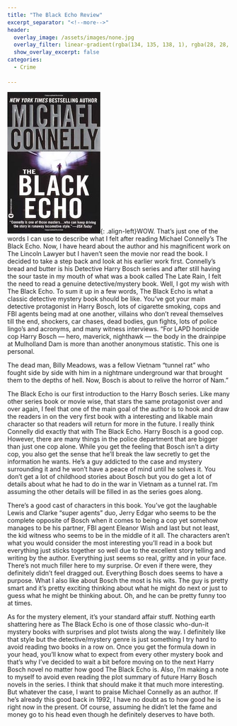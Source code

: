 ```yaml
---
title: "The Black Echo Review"
excerpt_separator: "<!--more-->"
header:
  overlay_image: /assets/images/none.jpg
  overlay_filter: linear-gradient(rgba(134, 135, 138, 1), rgba(28, 28, 28, 1))
  show_overlay_excerpt: false
categories:
  - Crime

---
```

![black-echo-cover](/assets/images/the-black-echo.jpg){: .align-left}WOW. That’s just one of the words I can use to describe what I felt after reading Michael Connelly’s The Black Echo. Now, I have heard about the author and his magnificent work on The Lincoln Lawyer but I haven’t seen the movie nor read the book. I decided to take a step back and look at his earlier work first. Connelly’s bread and butter is his Detective Harry Bosch series and after still having the sour taste in my mouth of what was a book called The Late Rain, I felt the need to read a genuine detective/mystery book. Well, I got my wish with The Black Echo. To sum it up in a few words, The Black Echo is what a classic detective mystery book should be like. You’ve got your main detective protagonist in Harry Bosch, lots of cigarette smoking, cops and FBI agents being mad at one another, villains who don’t reveal themselves till the end, shockers, car chases, dead bodies, gun fights, lots of police lingo’s and acronyms, and many witness interviews.
“For LAPD homicide cop Harry Bosch — hero, maverick, nighthawk — the body in the drainpipe at Mulholland Dam is more than another anonymous statistic. This one is personal.

The dead man, Billy Meadows, was a fellow Vietnam “tunnel rat” who fought side by side with him in a nightmare underground war that brought them to the depths of hell. Now, Bosch is about to relive the horror of Nam.”

The Black Echo is our first introduction to the Harry Bosch series. Like many other series book or movie wise, that stars the same protagonist over and over again, I feel that one of the main goal of the author is to hook and draw the readers in on the very first book with a interesting and likable main character so that readers will return for more in the future. I really think Connelly did exactly that with The Black Echo. Harry Bosch is a good cop. However, there are many things in the police department that are bigger than just one cop alone. While you get the feeling that Bosch isn’t a dirty cop, you also get the sense that he’ll break the law secretly to get the information he wants. He’s a guy addicted to the case and mystery surrounding it and he won’t have a peace of mind until he solves it. You don’t get a lot of childhood stories about Bosch but you do get a lot of details about what he had to do in the war in Vietnam as a tunnel rat. I’m assuming the other details will be filled in as the series goes along.

There’s a good cast of characters in this book. You’ve got the laughable Lewis and Clarke “super agents” duo, Jerry Edgar who seems to be the complete opposite of Bosch when it comes to being a cop yet somehow manages to be his partner, FBI agent Eleanor Wish and last but not least, the kid witness who seems to be in the middle of it all. The characters aren’t what you would consider the most interesting you’ll read in a book but everything just sticks together so well due to the excellent story telling and writing by the author. Everything just seems so real, gritty and in your face. There’s not much filler here to my surprise. Or even if there were, they definitely didn’t feel dragged out. Everything Bosch does seems to have a purpose. What I also like about Bosch the most is his wits. The guy is pretty smart and it’s pretty exciting thinking about what he might do next or just to guess what he might be thinking about. Oh, and he can be pretty funny too at times.

As for the mystery element, it’s your standard affair stuff. Nothing earth shattering here as The Black Echo is one of those classic who-dun-it mystery books with surprises and plot twists along the way. I definitely like that style but the detective/mystery genre is just something I try hard to avoid reading two books in a row on. Once you get the formula down in your head, you’ll know what to expect from every other mystery book and that’s why I’ve decided to wait a bit before moving on to the next Harry Bosch novel no matter how good The Black Echo is. Also, I’m making a note to myself to avoid even reading the plot summary of future Harry Bosch novels in the series. I think that should make it that much more interesting. But whatever the case, I want to praise Michael Connelly as an author. If he’s already this good back in 1992, I have no doubt as to how good he is right now in the present. Of course, assuming he didn’t let the fame and money go to his head even though he definitely deserves to have both.